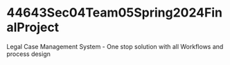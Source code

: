 # 44643Sec04Team05Spring2024FinalProject
Legal Case Management System - One stop solution with all Workflows and process design
